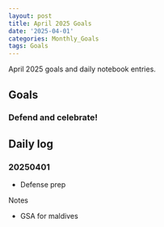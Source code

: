 ```yaml
---
layout: post
title: April 2025 Goals
date: '2025-04-01'
categories: Monthly_Goals
tags: Goals
---
```


April 2025 goals and daily notebook entries.

## Goals

### Defend and celebrate! 

## Daily log 

### 20250401

- Defense prep 




Notes 

- GSA for maldives